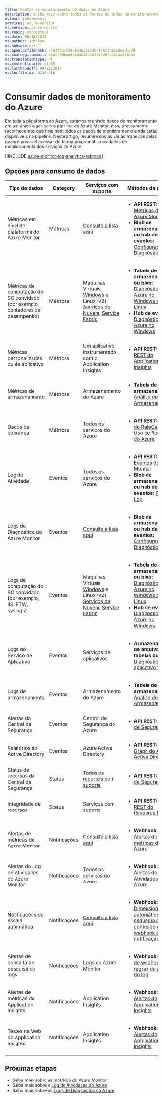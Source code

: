```yaml
---
title: Fontes de monitoramento de dados no Azure
description: Saiba mais sobre todas as fontes de dados de monitoramento disponíveis no Azure hoje.
author: johnkemnetz
services: azure-monitor
ms.service: azure-monitor
ms.topic: conceptual
ms.date: 06/12/2018
ms.author: johnkem
ms.subservice: ''
ms.openlocfilehash: c703f735f59a8425c2a14641781f482a6e2d1c78
ms.sourcegitcommit: 3102f886aa962842303c8753fe8fa5324a52834a
ms.translationtype: MT
ms.contentlocale: pt-BR
ms.lasthandoff: 04/23/2019
ms.locfileid: "61364418"
---
```

# <a name="consume-monitoring-data-from-azure"></a>Consumir dados de monitoramento do Azure

Em toda a plataforma do Azure, estamos reunindo dados de monitoramento em um único lugar com o pipeline do Azure Monitor, mas, praticamente reconhecemos que hoje nem todos os dados de monitoramento ainda estão disponíveis no pipeline. Neste artigo, resumiremos as várias maneiras pelas quais é possível acessar de forma programática os dados de monitoramento dos serviços do Azure.

[!INCLUDE [azure-monitor-log-analytics-rebrand](../../../includes/azure-monitor-log-analytics-rebrand.md)]

## <a name="options-for-data-consumption"></a>Opções para consumo de dados

| Tipo de dados | Category | Serviços com suporte | Métodos de acesso |
| --- | --- | --- | --- |
| Métricas em nível de plataforma do Azure Monitor | Métricas | [Consulte a lista aqui](metrics-supported.md) | <ul><li>**API REST:** [API de Métricas do Azure Monitor](https://docs.microsoft.com/rest/api/monitor/metrics)</li><li>**Blob de armazenamento ou hub de eventos:** [Configurações de Diagnóstico](diagnostic-logs-overview.md#diagnostic-settings)</li></ul> |
| Métricas de computação do SO convidado (por exemplo, contadores de desempenho) | Métricas | Máquinas Virtuais [Windows](/azure/vs-azure-tools-diagnostics-for-cloud-services-and-virtual-machines) e Linux (v2), [Serviços de Nuvem](../../cloud-services/cloud-services-dotnet-diagnostics-trace-flow.md), [Service Fabric](../../service-fabric/service-fabric-diagnostics-how-to-monitor-and-diagnose-services-locally.md) | <ul><li>**Tabela de armazenamento ou blob:** [Diagnóstico do Azure no Windows ou no Linux](diagnostics-extension-to-storage.md)</li><li>**Hub de eventos:** [Diagnóstico do Azure no Windows](diagnostics-extension-stream-event-hubs.md)</li></ul> |
| Métricas personalizadas ou de aplicativo | Métricas | Um aplicativo instrumentado com o Application Insights | <ul><li>**API REST:** [API REST do Application Insights](https://dev.applicationinsights.io/reference)</li></ul> |
| Métricas de armazenamento | Métricas | Armazenamento do Azure | <ul><li>**Tabela de armazenamento:** [Análise de Armazenamento](https://docs.microsoft.com/rest/api/storageservices/storage-analytics)</li></ul> |
| Dados de cobrança | Métricas | Todos os serviços do Azure | <ul><li>**API REST:** [APIs de RateCard e Uso de Recursos do Azure](../../billing/billing-usage-rate-card-overview.md)</li></ul> |
| Log de Atividade | Eventos | Todos os serviços do Azure | <ul><li>**API REST:** [API de Eventos do Azure Monitor](https://docs.microsoft.com/rest/api/monitor/eventcategories)</li><li>**Blob de armazenamento ou hub de eventos:** [Perfil de Log](activity-logs-overview.md#export-the-activity-log-with-a-log-profile)</li></ul> |
| Logs de Diagnóstico do Azure Monitor | Eventos | [Consulte a lista aqui](diagnostic-logs-schema.md) | <ul><li>**Blob de armazenamento ou hub de eventos:** [Configurações de Diagnóstico](diagnostic-logs-overview.md#diagnostic-settings)</li></ul> |
| Logs de computação do SO convidado (por exemplo, IIS, ETW, syslogs) | Eventos | Máquinas Virtuais [Windows](/azure/vs-azure-tools-diagnostics-for-cloud-services-and-virtual-machines) e Linux (v2), [Serviços de Nuvem](../../cloud-services/cloud-services-dotnet-diagnostics-trace-flow.md), [Service Fabric](../../service-fabric/service-fabric-diagnostics-how-to-monitor-and-diagnose-services-locally.md) | <ul><li>**Tabela de armazenamento ou blob:** [Diagnóstico do Azure no Windows ou no Linux](diagnostics-extension-to-storage.md)</li><li>**Hub de eventos:** [Diagnóstico do Azure no Windows](diagnostics-extension-stream-event-hubs.md)</li></ul> |
| Logs do Serviço de Aplicativo | Eventos | Serviços de aplicativos | <ul><li>**Armazenamento de arquivos, tabelas ou blobs:** [Diagnóstico de aplicativo Web](../../app-service/troubleshoot-diagnostic-logs.md)</li></ul> |
| Logs de armazenamento | Eventos | Armazenamento do Azure | <ul><li>**Tabela de armazenamento:** [Análise de Armazenamento](https://docs.microsoft.com/rest/api/storageservices/storage-analytics)</li></ul> |
| Alertas da Central de Segurança | Eventos | Central de Segurança do Azure | <ul><li>**API REST:** [Alertas de Segurança](https://msdn.microsoft.com/library/mt704050.aspx)</li></ul> |
| Relatórios do Active Directory | Eventos | Azure Active Directory | <ul><li>**API REST:** [API do Graph do Azure Active Directory](../../active-directory/reports-monitoring/concept-reporting-api.md)</li></ul> |
| Status de recursos da Central de Segurança | Status | [Todos os recursos com suporte](https://msdn.microsoft.com/library/mt704041.aspx#Anchor_1) | <ul><li>**API REST:** [Status de Segurança](https://msdn.microsoft.com/library/mt704041.aspx)</li></ul> |
| Integridade de recursos | Status | Serviços com suporte | <ul><li>**API REST:** [API REST do Resource Health](https://azure.microsoft.com/blog/reduce-troubleshooting-time-with-azure-resource-health/)</li></ul> |
| Alertas de métricas do Azure Monitor | Notificações | [Consulte a lista aqui](metrics-supported.md) | <ul><li>**Webhook:** [Alertas de métricas do Azure](alerts-webhooks.md)</li></ul> |
| Alertas do Log de Atividades do Azure Monitor | Notificações | Todos os serviços do Azure | <ul><li>**Webhook:** Alertas do Log de Atividades do Azure</li></ul> |
| Notificações de escala automática | Notificações | [Consulte a lista aqui](autoscale-overview.md#supported-services-for-autoscale) | <ul><li>**Webhook:** [Dimensionamento automático do esquema de conteúdo do webhook de notificação](autoscale-webhook-email.md#autoscale-notification-webhook-payload-schema)</li></ul> |
| Alertas de consulta de pesquisa de logs | Notificações | Logs do Azure Monitor | <ul><li>**Webhook:** [Ação de webhook para regras de alerta do log](alerts-log-webhook.md)</li></ul> |
| Alertas de métricas do Application Insights | Notificações | Application Insights | <ul><li>**Webhook:** [Alertas do Application Insights](../../azure-monitor/app/alerts.md)</li></ul> |
| Testes na Web do Application Insights | Notificações | Application Insights | <ul><li>**Webhook:** [Alertas do Application Insights](../../azure-monitor/app/alerts.md)</li></ul> |

## <a name="next-steps"></a>Próximas etapas

- Saiba mais sobre as [métricas do Azure Monitor](data-platform.md)
- Saiba mais sobre o [Log de Atividades do Azure](activity-logs-overview.md)
- Saiba mais sobre os [Logs de Diagnóstico do Azure](diagnostic-logs-overview.md)

